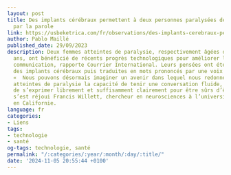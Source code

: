 ```yaml
---
layout: post
title: Des implants cérébraux permettent à deux personnes paralysées de communiquer
  par la parole
link: https://usbeketrica.com/fr/observations/des-implants-cerebraux-permettent-a-deux-personnes-paralysees-de-communiquer-par-la-parole
author: Pablo Maillé
published_date: 29/09/2023
description: Deux femmes atteintes de paralysie, respectivement âgées de 68 et 48
  ans, ont bénéficié de récents progrès technologiques pour améliorer leur mode de
  communication, rapporte Courrier International. Leurs pensées ont été « lues » par
  des implants cérébraux puis traduites en mots prononcés par une voix de synthèse.
  «  Nous pouvons désormais imaginer un avenir dans lequel nous redonnerons aux personnes
  atteintes de paralysie la capacité de tenir une conversation fluide, en leur permettant
  de s’exprimer librement et suffisamment clairement pour être sûrs d’être compris  »,
  s’est réjoui Francis Willett, chercheur en neurosciences à l’université Stanford,
  en Californie.
language: fr
categories:
- Liens
tags:
- technologie
- santé
og-tags: technologie, santé
permalink: "/:categories/:year/:month/:day/:title/"
date: '2024-11-05 20:55:44 +0100'
---
```

